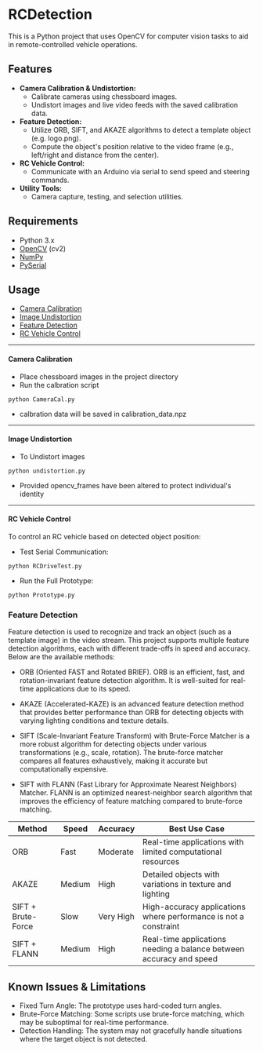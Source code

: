 
# RCDetection

This is a Python project that uses OpenCV for computer vision tasks to aid in remote-controlled vehicle operations.



## Features

- **Camera Calibration & Undistortion:**
  - Calibrate cameras using chessboard images.
  - Undistort images and live video feeds with the saved calibration data.
- **Feature Detection:**
  - Utilize ORB, SIFT, and AKAZE algorithms to detect a template object (e.g. logo.png).
  - Compute the object's position relative to the video frame (e.g., left/right and distance from the center).
- **RC Vehicle Control:**
  - Communicate with an Arduino via serial to send speed and steering commands.
- **Utility Tools:**
  - Camera capture, testing, and selection utilities.

## Requirements

- Python 3.x
- [OpenCV](https://opencv.org/) (cv2)
- [NumPy](https://numpy.org/)
- [PySerial](https://pythonhosted.org/pyserial/)


## Usage
  - [Camera Calibration](#camera-calibration)
  - [Image Undistortion](#image-undistortion)
  - [Feature Detection](#feature-detection)
  - [RC Vehicle Control](#rc-vehicle-control)

---

#### **Camera Calibration**

- Place chessboard images in the project directory
- Run the calbration script
````
python CameraCal.py
````
-  calbration data will be saved in calibration_data.npz

---

#### **Image Undistortion**
- To Undistort images
````
python undistortion.py
````
- Provided opencv_frames have been altered to protect individual's identity

---
#### **RC Vehicle Control**
To control an RC vehicle based on detected object position:

- Test Serial Communication:
````
python RCDriveTest.py
````

- Run the Full Prototype:
````
python Prototype.py
````

### Feature Detection
Feature detection is used to recognize and track an object (such as a template image) in the video stream. This project supports multiple feature detection algorithms, each with different trade-offs in speed and accuracy. Below are the available methods:


- ORB (Oriented FAST and Rotated BRIEF). ORB is an efficient, fast, and rotation-invariant feature detection algorithm. It is well-suited for real-time applications due to its speed.

- AKAZE (Accelerated-KAZE) is an advanced feature detection method that provides better performance than ORB for detecting objects with varying lighting conditions and texture details.

- SIFT (Scale-Invariant Feature Transform) with Brute-Force Matcher is a more robust algorithm for detecting objects under various transformations (e.g., scale, rotation). The brute-force matcher compares all features exhaustively, making it accurate but computationally expensive.

- SIFT with FLANN (Fast Library for Approximate Nearest Neighbors) Matcher. FLANN is an optimized nearest-neighbor search algorithm that improves the efficiency of feature matching compared to brute-force matching.


| Method              | Speed   | Accuracy     | Best Use Case |
|---------------------|---------|--------------| --------------|
|ORB |Fast |Moderate |Real-time applications with limited computational resources |
|AKAZE  |Medium |High |Detailed objects with variations in texture and lighting |
|SIFT + Brute-Force |Slow |Very High |High-accuracy applications where performance is not a constraint |
|SIFT + FLANN |Medium |High |Real-time applications needing a balance between accuracy and speed|


## Known Issues & Limitations
- Fixed Turn Angle: The prototype uses hard-coded turn angles.
- Brute-Force Matching: Some scripts use brute-force matching, which may be suboptimal for real-time performance.
- Detection Handling: The system may not gracefully handle situations where the target object is not detected.



